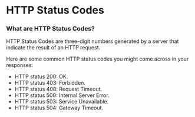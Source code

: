 ﻿---
sidebar_position: 17
---

# HTTP Status Codes

### What are HTTP Status Codes?

HTTP Status Codes are three-digit numbers generated by a server that indicate the result of an HTTP request.  

Here are some common HTTP status codes you might come across in your responses:

- HTTP status 200: OK.
- HTTP status 403: Forbidden.
- HTTP status 408: Request Timeout.
- HTTP status 500: Internal Server Error.
- HTTP status 503: Service Unavailable.
- HTTP status 504: Gateway Timeout.